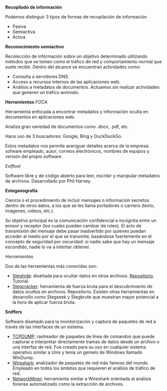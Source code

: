 **Recopilado de información**

Podemos distinguir 3 tipos de formas de recopilación de información
- Pasiva
- Semiactiva
- Activa

**Reconocimiento semiactivo**

Recolección de información sobre un objetivo determinado utilizando métodos que se tomen como el tráfico de red y comportamiento normal que suele recibir.
Dentro del alcance se encuentran actividades como:
- Consulta a servidores DNS.
- Acceso a recursos internos de las aplicaciones web.
- Análisis a metadatos de documentos.
Actuamos sin realizar actividades que generen un tráfico anómalo.

**Herramientas**
*FOCA*

Herramienta enfocada a encontrar metadatos y información oculta en documentos en aplicaciones web.

Analiza gran variedad de documentos como .docx, .pdf, etc.

Hace uso de 3 buscadores: Google, Bing y DuckDuckGo.

Estos metadatos nos permite averiguar detalles acerca de la empresa: sofware empleado, autor, correos electrónicos, nombres de equipos y versión del propio software.

*Exiftool*

Software libre y de código abierto para leer, escribir y manipular metadatos de archivos.
Desarrollado por Phil Harvey. 

**Esteganografía**

Ciencia o el procedimiento de incluir mensajes o información secretos dentro de otros datos, a los que se les llama portadores o carriers (texto, imágenes, videos, etc.).

Su objetivo principal es la comunicación confidencial e incógnita entre un emisor y receptor (los cuales pueden cambiar de roles). El acto de transmisión del mensaje debe pasar inadvertido por quienes puedan acceder al medio por el que se transmite, basándose fuertemente en el concepto de seguridad por oscuridad: si nadie sabe que hay un mensaje escondido, nadie lo va a intentar obtener.

*Herramientas*

Dos de las herramientas más conocidas son:
- [Steghide](): diseñada para ocultar datos en otros archivos.  [Repositorio](). Tutorial.
- [Stegcracker](): herramienta de fuerza bruta para el descubrimiento de datos ocultos en archivos. Repositorio.
Existen otras herramientas en desarrollo como Stegseek y Stegbrute que muestran mayor potencial a la hora de aplicar fuerza bruta.

**Sniffers**

Software diseñado para la monitorización y captura de paquetes de red a través de las interfaces de un sistema.
- [TCPDUMP](): rastreador de paquetes de línea de comandos que puede capturar e interpretar directamente tramas de datos desde un archivo o una interfaz de red. Fue creado para su uso en cualquier sistema operativo similar a Unix y tenía un gemelo de Windows llamado WinDump.
- [Wireshark](): analizador de paquetes de red más famoso del mundo. Empleado en todos los ámbitos que requieren el análisis de tráfico de red.
- [NetworkMiner](): herramienta similar a Wireshark orientada al análisis forense automatizado como la extracción de archivos.